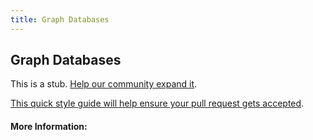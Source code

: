 ```yaml
---
title: Graph Databases
---
```


## Graph Databases

This is a stub. [Help our community expand it](https://github.com/freeCodeCamp/guide-articles/tree/master/articles/Computer-Science/Databases/Graph-Databases/index.md).

[This quick style guide will help ensure your pull request gets accepted](https://github.com/freeCodeCamp/guide-articles/blob/master/README.md).

<!-- The article goes here, in GitHub-flavored Markdown. Feel free to add YouTube videos, images, and CodePen/JSBin embeds  -->

#### More Information:
<!-- Please add any articles you think might be helpful to read before writing the article -->



